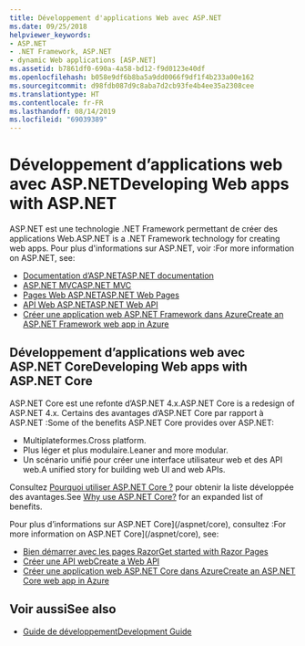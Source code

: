 ```yaml
---
title: Développement d'applications Web avec ASP.NET
ms.date: 09/25/2018
helpviewer_keywords:
- ASP.NET
- .NET Framework, ASP.NET
- dynamic Web applications [ASP.NET]
ms.assetid: b7861df0-690a-4a58-bd12-f9d0123e40df
ms.openlocfilehash: b058e9df6b8ba5a9dd0066f9df1f4b233a00e162
ms.sourcegitcommit: d98fdb087d9c8aba7d2cb93fe4b4ee35a2308cee
ms.translationtype: HT
ms.contentlocale: fr-FR
ms.lasthandoff: 08/14/2019
ms.locfileid: "69039389"
---
```

# <a name="developing-web-apps-with-aspnet"></a><span data-ttu-id="6f001-102">Développement d’applications web avec ASP.NET</span><span class="sxs-lookup"><span data-stu-id="6f001-102">Developing Web apps with ASP.NET</span></span>

<span data-ttu-id="6f001-103">ASP.NET est une technologie .NET Framework permettant de créer des applications Web.</span><span class="sxs-lookup"><span data-stu-id="6f001-103">ASP.NET is a .NET Framework technology for creating web apps.</span></span> <span data-ttu-id="6f001-104">Pour plus d'informations sur ASP.NET, voir :</span><span class="sxs-lookup"><span data-stu-id="6f001-104">For more information on ASP.NET, see:</span></span>

- [<span data-ttu-id="6f001-105">Documentation d’ASP.NET</span><span class="sxs-lookup"><span data-stu-id="6f001-105">ASP.NET documentation</span></span>](/aspnet/overview)
- [<span data-ttu-id="6f001-106">ASP.NET MVC</span><span class="sxs-lookup"><span data-stu-id="6f001-106">ASP.NET MVC</span></span>](https://go.microsoft.com/fwlink/p/?LinkID=227227)
- [<span data-ttu-id="6f001-107">Pages Web ASP.NET</span><span class="sxs-lookup"><span data-stu-id="6f001-107">ASP.NET Web Pages</span></span>](https://go.microsoft.com/fwlink/p/?LinkId=251040)
- [<span data-ttu-id="6f001-108">API Web ASP.NET</span><span class="sxs-lookup"><span data-stu-id="6f001-108">ASP.NET Web API</span></span>](https://go.microsoft.com/fwlink/p/?LinkId=251041)  
- [<span data-ttu-id="6f001-109">Créer une application web ASP.NET Framework dans Azure</span><span class="sxs-lookup"><span data-stu-id="6f001-109">Create an ASP.NET Framework web app in Azure</span></span>](/azure/app-service/app-service-web-get-started-dotnet-framework)

## <a name="developing-web-apps-with-aspnet-core"></a><span data-ttu-id="6f001-110">Développement d’applications web avec ASP.NET Core</span><span class="sxs-lookup"><span data-stu-id="6f001-110">Developing Web apps with ASP.NET Core</span></span>

<span data-ttu-id="6f001-111">ASP.NET Core est une refonte d’ASP.NET 4.x.</span><span class="sxs-lookup"><span data-stu-id="6f001-111">ASP.NET Core is a redesign of ASP.NET 4.x.</span></span> <span data-ttu-id="6f001-112">Certains des avantages d’ASP.NET Core par rapport à ASP.NET :</span><span class="sxs-lookup"><span data-stu-id="6f001-112">Some of the benefits ASP.NET Core provides over ASP.NET:</span></span>

- <span data-ttu-id="6f001-113">Multiplateformes.</span><span class="sxs-lookup"><span data-stu-id="6f001-113">Cross platform.</span></span>
- <span data-ttu-id="6f001-114">Plus léger et plus modulaire.</span><span class="sxs-lookup"><span data-stu-id="6f001-114">Leaner and more modular.</span></span>
- <span data-ttu-id="6f001-115">Un scénario unifié pour créer une interface utilisateur web et des API web.</span><span class="sxs-lookup"><span data-stu-id="6f001-115">A unified story for building web UI and web APIs.</span></span>

<span data-ttu-id="6f001-116">Consultez [Pourquoi utiliser ASP.NET Core ?](/aspnet/core#why-choose-aspnet-core) pour obtenir la liste développée des avantages.</span><span class="sxs-lookup"><span data-stu-id="6f001-116">See [Why use ASP.NET Core?](/aspnet/core#why-choose-aspnet-core) for an expanded list of benefits.</span></span>

<span data-ttu-id="6f001-117">Pour plus d’informations sur ASP.NET Core](/aspnet/core), consultez :</span><span class="sxs-lookup"><span data-stu-id="6f001-117">For more information on ASP.NET Core](/aspnet/core), see:</span></span>

- [<span data-ttu-id="6f001-118">Bien démarrer avec les pages Razor</span><span class="sxs-lookup"><span data-stu-id="6f001-118">Get started with Razor Pages</span></span>](/aspnet/core/tutorials/razor-pages/razor-pages-start)
- [<span data-ttu-id="6f001-119">Créer une API web</span><span class="sxs-lookup"><span data-stu-id="6f001-119">Create a Web API</span></span>](/aspnet/core/tutorials/first-web-api)
- [<span data-ttu-id="6f001-120">Créer une application web ASP.NET Core dans Azure</span><span class="sxs-lookup"><span data-stu-id="6f001-120">Create an ASP.NET Core web app in Azure</span></span>](/azure/app-service/app-service-web-get-started-dotnet)
  
## <a name="see-also"></a><span data-ttu-id="6f001-121">Voir aussi</span><span class="sxs-lookup"><span data-stu-id="6f001-121">See also</span></span>

- [<span data-ttu-id="6f001-122">Guide de développement</span><span class="sxs-lookup"><span data-stu-id="6f001-122">Development Guide</span></span>](../../docs/framework/development-guide.md)
